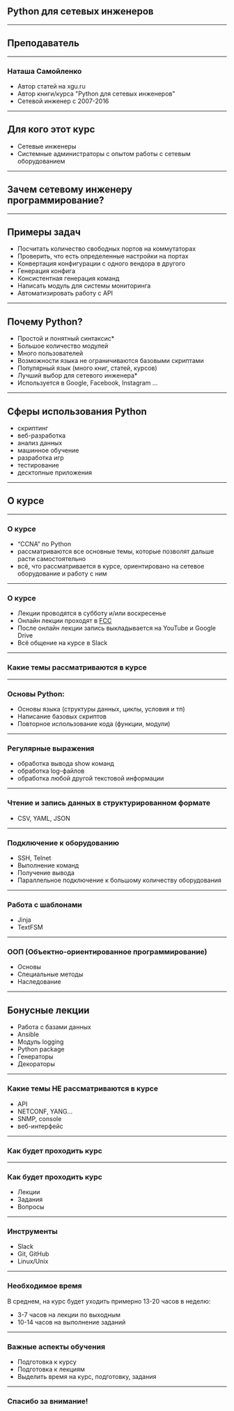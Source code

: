 ## Python для сетевых инженеров


---
## Преподаватель

---

### Наташа Самойленко

* Автор статей на xgu.ru
* Автор книги/курса "Python для сетевых инженеров"
* Сетевой инженер с 2007-2016

---
## Для кого этот курс

* Сетевые инженеры
* Системные администраторы с опытом работы с сетевым оборудованием

---
## Зачем сетевому инженеру программирование?

---
## Примеры задач

* Посчитать количество свободных портов на коммутаторах
* Проверить, что есть определенные настройки на портах
* Конвертация конфигурации с одного вендора в другого
* Генерация конфига
* Консистентная генерация команд
* Написать модуль для системы мониторинга
* Автоматизировать работу с API

---
## Почему Python?

* Простой и понятный синтаксис*
* Большое количество модулей
* Много пользователей
* Возможности языка не ограничиваются базовыми скриптами
* Популярный язык (много книг, статей, курсов)
* Лучший выбор для сетевого инженера*
* Используется в Google, Facebook, Instagram ...

---
## Сферы использования Python

* скриптинг
* веб-разработка
* анализ данных
* машинное обучение
* разработка игр
* тестирование
* десктопные приложения

---

## О курсе

---

### О курсе

* “CCNA” по Python
* рассматриваются все основные темы, которые позволят дальше расти самостоятельно
* всё, что рассматривается в курсе, ориентировано на сетевое оборудование и работу с ним

---
### О курсе

* Лекции проводятся в субботу и/или воскресенье
* Онлайн лекции проходят в [FCC](https://freeconferencecall.com)
* После онлайн лекции запись выкладывается на YouTube и Google Drive
* Всё общение на курсе в Slack

---
### Какие темы рассматриваются в курсе

---

### Основы Python:

* Основы языка (структуры данных, циклы, условия и тп)
* Написание базовых скриптов
* Повторное использование кода (функции, модули)

---
### Регулярные выражения

* обработка вывода show команд
* обработка log-файлов
* обработка любой другой текстовой информации

---
### Чтение и запись данных в структурированном формате

* CSV, YAML, JSON

---
### Подключение к оборудованию

* SSH, Telnet
* Выполнение команд
* Получение вывода
* Параллельное подключение к большому количеству оборудования

---
### Работа с шаблонами

* Jinja
* TextFSM

---
### ООП (Объектно-ориентированное программирование)

* Основы
* Специальные методы
* Наследование


---
## Бонусные лекции

* Работа с базами данных
* Ansible
* Модуль logging
* Python package
* Генераторы
* Декораторы

---
### Какие темы НЕ рассматриваются в курсе

* API
* NETCONF, YANG...
* SNMP, console
* веб-интерфейс

---
### Как будет проходить курс

---
### Как будет проходить курс

* Лекции
* Задания
* Вопросы

---
### Инструменты

* Slack
* Git, GitHub
* Linux/Unix

---
### Необходимое время

В среднем, на курс будет уходить примерно 13-20 часов в неделю:

* 3-7 часов на лекции по выходным
* 10-14 часов на выполнение заданий

---
### Важные аспекты обучения

* Подготовка к курсу
* Подготовка к лекциям
* Выделить время на курс, подготовку, задания

---

### Спасибо за внимание!

